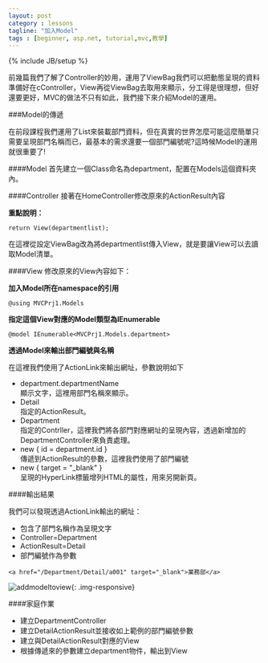 ```yaml
---
layout: post
category : lessons
tagline: "加入Model"
tags : [beginner, asp.net, tutorial,mvc,教學]
---
```


{% include JB/setup %}

前幾篇我們了解了Controller的妙用，運用了ViewBag我們可以把動態呈現的資料準備好在cController，View再從ViewBag去取用來顯示，分工得是很理想，但好還要更好，MVC的做法不只有如此，我們接下來介紹Model的運用。

###Model的傳遞

在前段課程我們運用了List<String>來裝載部門資料，但在真實的世界怎麼可能這麼簡單只需要呈現部門名稱而已，最基本的需求還要一個部門編號呢?這時候Model的運用就很重要了!

####Model
首先建立一個Class命名為department，配置在Models這個資料夾內。
<script src="https://gist.github.com/hahalin/da8f59e28c3e3f02f76b.js"></script>

####Controller
接著在HomeController修改原來的ActionResult內容
<script src="https://gist.github.com/hahalin/3fb5abdf9031e81233a8.js"></script>

**重點說明：**  

    return View(departmentlist);

在這裡從設定ViewBag改為將departmentlist傳入View，就是要讓View可以去讀取Model清單。

####View
修改原來的View內容如下：

**加入Model所在namespace的引用**  
    
    @using MVCPrj1.Models

**指定這個View對應的Model類型為IEnumerable**  
    
    @model IEnumerable<MVCPrj1.Models.department>

**透過Model來輸出部門編號與名稱**  
    
<script src="https://gist.github.com/hahalin/cc4becc57aeab983cecb.js"></script>

在這裡我們使用了ActionLink來輸出網址，參數說明如下

<ul>
    <li>department.departmentName</li>    
    顯示文字，這裡用部門名稱來顯示。
    <li>Detail</li>
    指定的ActionResult。
    <li>Department</li>
    指定的Contrller，這裡我們將各部門對應網址的呈現內容，透過新增加的DepartmentController來負責處理。
    <li>new { id = department.id }</li>  
    傳遞到ActionResult的參數，這裡我們使用了部門編號
    <li>new { target = "_blank" }</li>  
    呈現的HyperLink標籤增列HTML的屬性，用來另開新頁。
</ul>

####輸出結果

我們可以發現透過ActionLink輸出的網址：
<ul>
    <li>包含了部門名稱作為呈現文字</li>
    <li>Controller=Department</li>
    <li>ActionResult=Detail</li>
    <li>部門編號作為參數</li>
</ul>
    
    <a href="/Department/Detail/a001" target="_blank">業務部</a>

![addmodeltoview]({{BASE_PATH}}/assets/img/mvc03/1.png){: .img-responsive}

####家庭作業

<ul>
    <li>建立DepartmentController</li>
    <li>建立DetailActionResult並接收如上範例的部門編號參數</li>
    <li>建立與DetailActionResult對應的View</li>
    <li>根據傳遞來的參數建立department物件，輸出到View</li>
</ul>